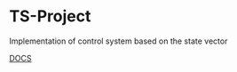 # TS-Project
Implementation of control system based on the state vector

[DOCS](https://docs.google.com/document/d/1G8NF7ykavmZ2joFIe19nuVDHB_III9Gp5Es8WktwyKI/edit)
